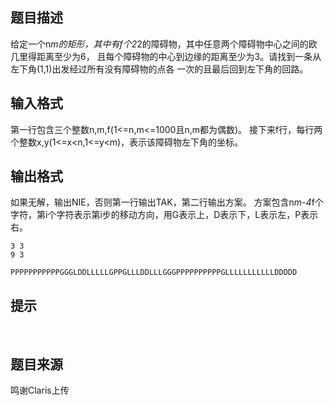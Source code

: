 


## 题目描述
给定一个n*m的矩形，其中有f个2*2的障碍物，其中任意两个障碍物中心之间的欧几里得距离至少为6，
且每个障碍物的中心到边缘的距离至少为3。请找到一条从左下角(1,1)出发经过所有没有障碍物的点各
一次的且最后回到左下角的回路。
## 输入格式
第一行包含三个整数n,m,f(1<=n,m<=1000且n,m都为偶数)。
接下来f行，每行两个整数x,y(1<=x<n,1<=y<m)，表示该障碍物左下角的坐标。
## 输出格式
如果无解，输出NIE，否则第一行输出TAK，第二行输出方案。
方案包含n*m-4*f个字符，第i个字符表示第i步的移动方向，用G表示上，D表示下，L表示左，P表示右。

```input112 6 2
3 3
9 3

```

```output1TAK
PPPPPPPPPPPGGGLDDLLLLLGPPGLLLDDLLLGGGPPPPPPPPPPGLLLLLLLLLLLDDDDD
```

## 提示
 
## 题目来源
鸣谢Claris上传


